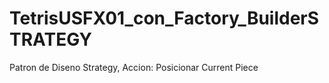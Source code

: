 # TetrisUSFX01_con_Factory_BuilderSTRATEGY
 Patron de Diseno Strategy, Accion: Posicionar Current Piece
